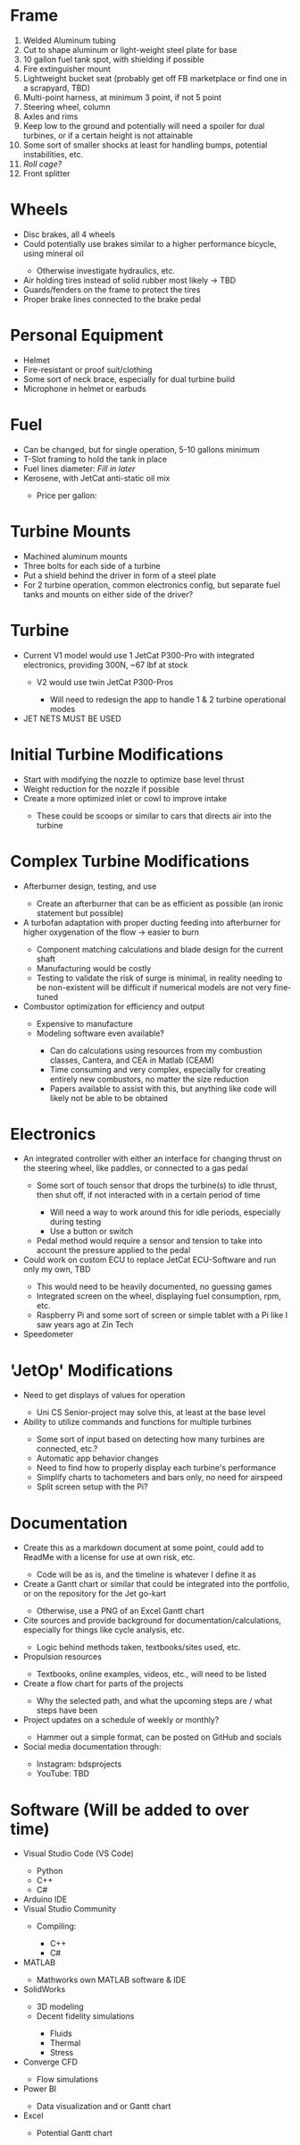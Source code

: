 <h1>Frame</h1>
<p>
    <ol>
        <li>Welded Aluminum tubing</li>
        <li>Cut to shape aluminum or light-weight steel plate for base</li>
        <li>10 gallon fuel tank spot, with shielding if possible</li>
        <li>Fire extinguisher mount</li>
        <li>Lightweight bucket seat (probably get off FB marketplace or find one in a scrapyard, TBD)</li>
        <li>Multi-point harness, at minimum 3 point, if not 5 point</li>
        <li>Steering wheel, column</li>
        <li>Axles and rims</li>
        <li>Keep low to the ground and potentially will need a spoiler for dual turbines, or if a certain height is not attainable</li>
        <li>Some sort of smaller shocks at least for handling bumps, potential instabilities, etc.</li>
        <li><em>Roll cage?</em></li>
        <li>Front splitter</li>
    </ol>
</p>

<h1>Wheels</h1>
<ul>
    <li>Disc brakes, all 4 wheels</li>
    <li>Could potentially use brakes similar to a higher performance bicycle, using mineral oil</li>
    <ul>
        <li>Otherwise investigate hydraulics, etc.</li>
    </ul>
    <li>Air holding tires instead of solid rubber most likely → TBD</li>
    <li>Guards/fenders on the frame to protect the tires</li>
    <li>Proper brake lines connected to the brake pedal</li>
</ul>

<h1>Personal Equipment</h1>
<ul>
    <li>Helmet</li>
    <li>Fire-resistant or proof suit/clothing</li>
    <li>Some sort of neck brace, especially for dual turbine build</li>
    <li>Microphone in helmet or earbuds</li>
</ul>

<h1>Fuel</h1>
<ul>
    <li>Can be changed, but for single operation, 5-10 gallons minimum</li>
    <li>T-Slot framing to hold the tank in place</li>
    <li>Fuel lines diameter: <em>Fill in later</em></li>
    <li>Kerosene, with JetCat anti-static oil mix</li>
    <ul>
        <li>Price per gallon: </li>
    </ul>
</ul>

<h1>Turbine Mounts</h1>
<ul>
    <li>Machined aluminum mounts</li>
    <li>Three bolts for each side of a turbine</li>
    <li>Put a shield behind the driver in form of a steel plate</li>
    <li>For 2 turbine operation, common electronics config, but separate fuel tanks and mounts on either side of the driver?</li>
</ul>

<h1>Turbine</h1>
<ul>
    <li>Current V1 model would use 1 JetCat P300-Pro with integrated electronics, providing 300N, ~67 lbf at stock</li>
    <ul>
        <li>V2 would use twin JetCat P300-Pros</li>
        <ul>
            <li>Will need to redesign the app to handle 1 & 2 turbine operational modes</li>
        </ul>
    </ul>
    <li>JET NETS MUST BE USED</li>
</ul>

<h1>Initial Turbine Modifications</h1>
<ul>
    <li>Start with modifying the nozzle to optimize base level thrust</li>
    <li>Weight reduction for the nozzle if possible</li>
    <li>Create a more optimized inlet or cowl to improve intake</li>
    <ul>
        <li>These could be scoops or similar to cars that directs air into the turbine</li>
    </ul>
</ul>

<h1>Complex Turbine Modifications</h1>
<ul>
    <li>Afterburner design, testing, and use</li>
    <ul>
        <li>Create an afterburner that can be as efficient as possible (an ironic statement but possible)</li>
    </ul>
    <li>A turbofan adaptation with proper ducting feeding into afterburner for higher oxygenation of the flow → easier to burn</li>
    <ul>
        <li>Component matching calculations and blade design for the current shaft</li>
        <li>Manufacturing would be costly</li>
        <li>Testing to validate the risk of surge is minimal, in reality needing to be non-existent will be difficult if numerical models are not very fine-tuned</li>
    </ul>
    <li>Combustor optimization for efficiency and output</li>
    <ul>
        <li>Expensive to manufacture</li>
        <li>Modeling software even available?</li>
        <ul>
            <li>Can do calculations using resources from my combustion classes, Cantera, and CEA in Matlab (CEAM)</li>
            <li>Time consuming and very complex, especially for creating entirely new combustors, no matter the size reduction</li>
            <li>Papers available to assist with this, but anything like code will likely not be able to be obtained</li>
        </ul>
    </ul>
</ul>

<h1>Electronics</h1>
<ul>
    <li>An integrated controller with either an interface for changing thrust on the steering wheel, like paddles, or connected to a gas pedal</li>
    <ul>
        <li>Some sort of touch sensor that drops the turbine(s) to idle thrust, then shut off, if not interacted with in a certain period of time</li>
        <ul>
            <li>Will need a way to work around this for idle periods, especially during testing</li>
            <li>Use a button or switch</li>
        </ul>
        <li>Pedal method would require a sensor and tension to take into account the pressure applied to the pedal</li>
    </ul>
    <li>Could work on custom ECU to replace JetCat ECU-Software and run only my own, TBD</li>
    <ul>
        <li>This would need to be heavily documented, no guessing games</li>
        <li>Integrated screen on the wheel, displaying fuel consumption, rpm, etc.</li>
        <li>Raspberry Pi and some sort of screen or simple tablet with a Pi like I saw years ago at Zin Tech</li>
    </ul>
    <li>Speedometer</li>
</ul>

<h1>'JetOp' Modifications</h1>
<ul>
    <li>Need to get displays of values for operation</li>
    <ul>
        <li>Uni CS Senior-project may solve this, at least at the base level</li>
    </ul>
    <li>Ability to utilize commands and functions for multiple turbines</li>
    <ul>
        <li>Some sort of input based on detecting how many turbines are connected, etc.?</li>
        <li>Automatic app behavior changes</li>
        <li>Need to find how to properly display each turbine's performance</li>
        <li>Simplify charts to tachometers and bars only, no need for airspeed</li>
        <li>Split screen setup with the Pi?</li>
    </ul>
</ul>

<h1>Documentation</h1>
<ul>
    <li>Create this as a markdown document at some point, could add to ReadMe with a license for use at own risk, etc.</li>
    <ul>
        <li>Code will be as is, and the timeline is whatever I define it as</li>
    </ul>
    <li>Create a Gantt chart or similar that could be integrated into the portfolio, or on the repository for the Jet go-kart</li>
    <ul>
        <li>Otherwise, use a PNG of an Excel Gantt chart</li>
    </ul>
    <li>Cite sources and provide background for documentation/calculations, especially for things like cycle analysis, etc.</li>
    <ul>
        <li>Logic behind methods taken, textbooks/sites used, etc.</li>
    </ul>
    <li>Propulsion resources</li>
    <ul>
        <li>Textbooks, online examples, videos, etc., will need to be listed</li>
    </ul>
    <li>Create a flow chart for parts of the projects</li>
    <ul>
        <li>Why the selected path, and what the upcoming steps are / what steps have been</li>
    </ul>
    <li>Project updates on a schedule of weekly or monthly?</li>
    <ul>
        <li>Hammer out a simple format, can be posted on GitHub and socials</li>
    </ul>
    <li>Social media documentation through:</li>
    <ul>
        <li>Instagram: bdsprojects</li>
        <li>YouTube: TBD</li>
    </ul>
</ul>

<h1>Software (Will be added to over time)</h1>
<ul>
    <li>Visual Studio Code (VS Code)</li>
    <ul>
        <li>Python</li>
        <li>C++</li>
        <li>C#</li>
    </ul>
    <li>Arduino IDE</li>
    <li>Visual Studio Community</li>
    <ul>
        <li>Compiling:</li>
        <ul>
            <li>C++</li>
            <li>C#</li>
        </ul>
    </ul>
    <li>MATLAB</li>
    <ul>
        <li>Mathworks own MATLAB software & IDE</li>
    </ul>
    <li>SolidWorks</li>
    <ul>
        <li>3D modeling</li>
        <li>Decent fidelity simulations</li>
        <ul>
            <li>Fluids</li>
            <li>Thermal</li>
            <li>Stress</li>
        </ul>
    </ul>
    <li>Converge CFD</li>
    <ul>
        <li>Flow simulations</li>
    </ul>
    <li>Power BI</li>
    <ul>
        <li>Data visualization and or Gantt chart</li>
    </ul>
    <li>Excel</li>
    <ul>
        <li>Potential Gantt chart</li>
    </ul>
</ul>
